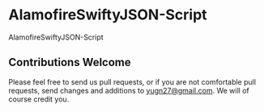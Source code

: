 # AlamofireSwiftyJSON-Script
AlamofireSwiftyJSON-Script



## Contributions Welcome

Please feel free to send us pull requests, or if you are not comfortable pull requests, send changes and
additions to  yugn27@gmail.com. We will of course credit you.
